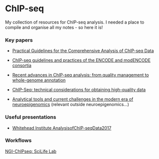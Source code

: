 # ChIP-seq
My collection of resources for ChIP-seq analysis. I needed a place to compile and organise all my notes - so here it is!


### Key papers

* [Practical Guidelines for the Comprehensive Analysis of ChIP-seq Data](http://journals.plos.org/ploscompbiol/article?id=10.1371/journal.pcbi.1003326)

* [ChIP-seq guidelines and practices of the ENCODE and modENCODE consortia](http://genome.cshlp.org/content/22/9/1813.long)

* [Recent advances in ChIP-seq analysis: from quality management to whole-genome annotation](https://academic.oup.com/bib/article-lookup/doi/10.1093/bib/bbw023) 

* [ChIP-Seq: technical considerations for obtaining high-quality data](https://www.nature.com/ni/journal/v12/n10/full/ni.2117.html)

* [Analytical tools and current challenges in the modern era of neuroepigenomics](http://www.nature.com/neuro/journal/v17/n11/full/nn.3816.html) (relevant outside neuroepigenomics...)

### Useful presentations

* [Whitehead Institute AnalysisofChIP-seqData2017](http://jura.wi.mit.edu/bio/education/hot_topics/ChIPseq_2017/AnalysisofChIP-seqData2017.pdf)


### Workflows

[NGI-ChIPseq: SciLife Lab](https://github.com/SciLifeLab/NGI-ChIPseq)

